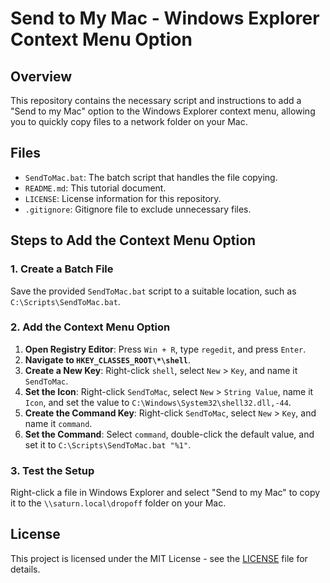 # Send to My Mac - Windows Explorer Context Menu Option

## Overview

This repository contains the necessary script and instructions to add a "Send to my Mac" option to the Windows Explorer context menu, allowing you to quickly copy files to a network folder on your Mac.

## Files

- `SendToMac.bat`: The batch script that handles the file copying.
- `README.md`: This tutorial document.
- `LICENSE`: License information for this repository.
- `.gitignore`: Gitignore file to exclude unnecessary files.

## Steps to Add the Context Menu Option

### 1. Create a Batch File

Save the provided `SendToMac.bat` script to a suitable location, such as `C:\Scripts\SendToMac.bat`.

### 2. Add the Context Menu Option

1. **Open Registry Editor**: Press `Win + R`, type `regedit`, and press `Enter`.
2. **Navigate to `HKEY_CLASSES_ROOT\*\shell`**.
3. **Create a New Key**: Right-click `shell`, select `New` > `Key`, and name it `SendToMac`.
4. **Set the Icon**: Right-click `SendToMac`, select `New` > `String Value`, name it `Icon`, and set the value to `C:\Windows\System32\shell32.dll,-44`.
5. **Create the Command Key**: Right-click `SendToMac`, select `New` > `Key`, and name it `command`.
6. **Set the Command**: Select `command`, double-click the default value, and set it to `C:\Scripts\SendToMac.bat "%1"`.

### 3. Test the Setup

Right-click a file in Windows Explorer and select "Send to my Mac" to copy it to the `\\saturn.local\dropoff` folder on your Mac.

## License

This project is licensed under the MIT License - see the [LICENSE](LICENSE) file for details.
